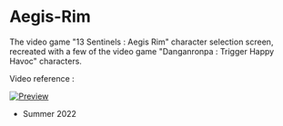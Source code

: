 # Aegis-Rim
The video game "13 Sentinels : Aegis Rim" character selection screen, recreated with a few of the video game "Danganronpa : Trigger Happy Havoc" characters.

Video reference :

[![Preview](https://img.youtube.com/vi/NalEYofDHYs/0.jpg)](https://www.youtube.com/watch?v=NalEYofDHYs)

* Summer 2022
